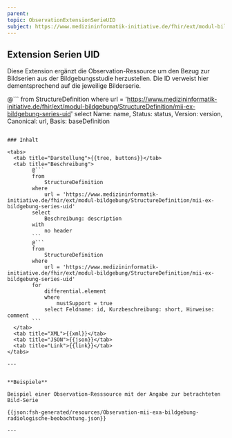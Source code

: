 ```yaml
---
parent:
topic: ObservationExtensionSerieUID
subject: https://www.medizininformatik-initiative.de/fhir/ext/modul-bildgebung/StructureDefinition/mii-ex-bildgebung-series-uid
---
```


## Extension Serien UID

Diese Extension ergänzt die Observation-Ressource um den Bezug zur Bildserien aus der Bildgebungsstudie herzustellen. Die ID verweist hier dementsprechend auf die jeweilige Bilderserie.

@```
from
    StructureDefinition
where
    url = 'https://www.medizininformatik-initiative.de/fhir/ext/modul-bildgebung/StructureDefinition/mii-ex-bildgebung-series-uid'
select
    Name: name, Status: status, Version: version, Canonical: url, Basis: baseDefinition
```

### Inhalt

<tabs>
  <tab title="Darstellung">{{tree, buttons}}</tab>
  <tab title="Beschreibung">
        @```
        from
	        StructureDefinition
        where
	        url = 'https://www.medizininformatik-initiative.de/fhir/ext/modul-bildgebung/StructureDefinition/mii-ex-bildgebung-series-uid'
        select
	        Beschreibung: description
        with
            no header
        ```
        @```
        from
            StructureDefinition
        where
            url = 'https://www.medizininformatik-initiative.de/fhir/ext/modul-bildgebung/StructureDefinition/mii-ex-bildgebung-series-uid'
        for
            differential.element
            where
                mustSupport = true
            select Feldname: id, Kurzbeschreibung: short, Hinweise: comment
        ```
  </tab>
  <tab title="XML">{{xml}}</tab>
  <tab title="JSON">{{json}}</tab>
  <tab title="Link">{{link}}</tab>
</tabs>

---


**Beispiele**

Beispiel einer Observation-Resssource mit der Angabe zur betrachteten Bild-Serie

{{json:fsh-generated/resources/Observation-mii-exa-bildgebung-radiologische-beobachtung.json}}

---
